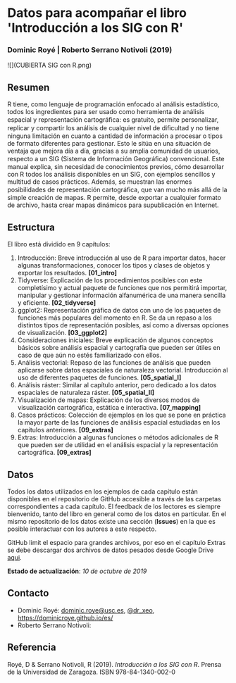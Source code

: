Datos para acompañar el libro 'Introducción a los SIG con R'
================

### Dominic Royé | Roberto Serrano Notivoli (2019)
![](CUBIERTA SIG con R.png)



Resumen
--------

R tiene, como lenguaje de programación enfocado al análisis estadístico, todos los ingredientes para ser usado como herramienta de análisis espacial y representación cartográﬁca: es gratuito, permite personalizar, replicar y compartir los análisis de cualquier nivel de diﬁcultad y no tiene ninguna limitación en cuanto a cantidad de información a procesar o tipos de formato diferentes para gestionar. Esto le sitúa en una situación de ventaja que mejora día a día, gracias a su amplia comunidad de usuarios, respecto a un SIG (Sistema de Información Geográﬁca) convencional. Este manual explica, sin necesidad de conocimientos previos, cómo desarrollar con R todos los análisis disponibles en un SIG, con ejemplos sencillos y multitud de casos prácticos. Además, se muestran las enormes posibilidades de representación cartográﬁca, que van mucho más allá de la simple creación de mapas. R permite, desde exportar a cualquier formato de archivo, hasta crear mapas dinámicos para supublicación en Internet.

Estructura
--------

El libro está dividido en 9 capítulos:

1. Introducción: Breve introducción al uso de R para importar datos, hacer algunas transformaciones, conocer los tipos y clases de objetos y exportar los resultados. **[01_intro]**
2. Tidyverse: Explicación de los procedimientos posibles con este completísimo y actual paquete de funciones que nos permitirá importar, manipular y gestionar información alfanumérica de una manera sencilla y eficiente. **[02_tidyverse]**
3. ggplot2: Representación gráfica de datos con uno de los paquetes de funciones más populares del momento en R. Se da un repaso a los distintos tipos de representación posibles, así como a diversas opciones de visualización. **[03_ggplot2]**
4. Consideraciones iniciales: Breve explicación de algunos conceptos básicos sobre análisis espacial y cartografía que pueden ser útiles en caso de que aún no estés familiarizado con ellos. 
5. Análisis vectorial: Repaso de las funciones de análisis que pueden aplicarse sobre datos espaciales de naturaleza vectorial. Introducción al uso de diferentes paquetes de funciones. **[05_spatial_I]**
6. Análisis ráster: Similar al capítulo anterior, pero dedicado a los datos espaciales de naturaleza ráster. **[05_spatial_II]**
7. Visualización de mapas: Explicación de los diversos modos de visualización cartográfica, estática e interactiva. **[07_mapping]**
8. Casos prácticos: Colección de ejemplos en los que se pone en práctica la mayor parte de las funciones de análisis espacial estudiadas en los capítulos anteriores. **[09_extras]**
9. Extras: Introducción a algunas funciones o métodos adicionales de R que pueden ser de utilidad en el análisis espacial y la representación cartográfica. **[09_extras]**


Datos
--------

Todos los datos utilizados en los ejemplos de cada capítulo están disponibles en el repositorio de GitHub accesible a través de las carpetas correspondientes a cada capítulo. El feedback de los lectores es siempre bienvenido, tanto del libro en general como de los datos en particular. En el mismo repositorio de los datos existe una sección (**Issues**) en la que es posible interactuar con los autores a este respecto.

GitHub limit el espacio para grandes archivos, por eso en el capítulo Extras se debe descargar dos archivos de datos pesados desde Google Drive [aqui](https://drive.google.com/open?id=11wUeNOyG3SX2KqiJFuEmvH9t1IicuYw7). 

**Estado de actualización**: *10 de octubre de 2019*


Contacto
--------

- Dominic Royé: dominic.roye@usc.es, [@dr_xeo](https://twitter.com/dr_xeo), https://dominicroye.github.io/es/
- Roberto Serrano Notivoli: 


Referencia
--------

Royé, D & Serrano Notivoli, R (2019). *Introducción a los SIG con R*. Prensa de la Universidad de Zaragoza. ISBN 978-84-1340-002-0



